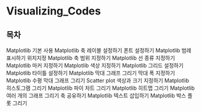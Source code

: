 # Visualizing_Codes

## 목차
Matplotlib 기본 사용
Matplotlib 축 레이블 설정하기
폰트 설정하기
Matplotlib 범례 표시하기
위치지정
Matplotlib 축 범위 지정하기
Matplotlib 선 종류 지정하기
Matplotlib 마커 지정하기
Matplotlib 색상 지정하기
Matplotlib 그리드 설정하기
Matplotlib 타이틀 설정하기
Matplotlib 막대 그래프 그리기
막대 폭 지정하기
Matplotlib 수평 막대 그래프 그리기
Scatter plot
색상과 크기 지정하기
Matplotlib 히스토그램 그리기
Matplotlib 파이 차트 그리기
Matplotlib 히트맵 그리기
Matplotlib 여러 개의 그래프 그리기
축 공유하기
Matplotlib 텍스트 삽입하기
Matplotlib 박스 플롯 그리기
